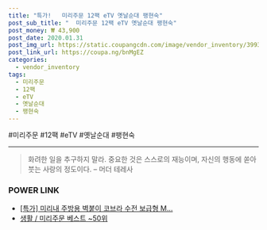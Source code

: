 ```yaml
--- 
title: "특가!   미리주문 12팩 eTV 옛날순대 팽현숙" 
post_sub_title: "  미리주문 12팩 eTV 옛날순대 팽현숙" 
post_money: ₩ 43,900 
post_date: 2020.01.31 
post_img_url: https://static.coupangcdn.com/image/vendor_inventory/3993/092bab332f1d44c709ed15bd9ff5294c4e0db0deb1a03f796cfd5de460e1.jpg 
post_link_url: https://coupa.ng/bnMgEZ 
categories: 
  - vendor_inventory 
tags: 
  - 미리주문 
  - 12팩 
  - eTV 
  - 옛날순대 
  - 팽현숙 
--- 
```

  #미리주문 #12팩 #eTV #옛날순대 #팽현숙 
<hr> 

> 화려한 일을 추구하지 말라. 중요한 것은 스스로의 재능이며, 자신의 행동에 쏟아 붓는 사랑의 정도이다. – 머더 테레사 


### POWER LINK

* <a href="https://blog.naver.com/an0733/221790377093" target="_blank">[특가] 미리내 주방용 벽붙이 코브라 수전 보급형 M...</a>
* <a href="https://blog.naver.com/santokki14/221791022752" target="_blank">생활 / 미리주문 베스트 ~50위</a>
